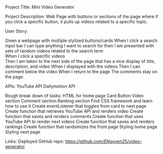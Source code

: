 Project Title: Mini Video Generator


Project Description: Web Page with buttons or sections of the page where if you click a specific button, it pulls up videos related to a specific topic.


User Story: 

Given a webpage with multiple stylized buttons/cards
When I click a search input bar I can type anything I want to search for
then I am presented with sets of random videos related to the search term  
When I click a specific videos  
Then I am taken to the next side of the page that has a nice display of title, description, and video
When I displayed with the videos
Then I can comment below the video
When I return to the page
The comments stay on the page.

APIs: 
YouTube API
Dailymotion API

Rough break down of tasks:
HTML for home page
Card
Button
Video section
Comment section
Ranking section
Find CSS framework and learn how to use it
Create eventListener that toggles from card to next page
Create function that retrieves YouTube API and renders video
Create function that saves and renders comments
Create function that uses YouTube API to render next videos
Create function that saves and renders rankings
Create function that randomizes the front page
Styling home page
Styling next page


Links:
Deployed
GitHub repo: https://github.com/ENguyen25/video-generator 

